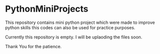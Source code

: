 # PythonMiniProjects

This repository contains mini python project which were made to improve python skills this codes can also be used for practice purposes.

Currently this repository is empty. I will be uplaoding the files soon.

Thank You for the patience.
